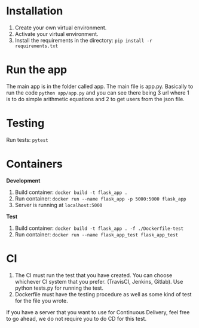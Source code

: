 # Installation

1. Create your own virtual environment.
2. Activate your virtual environment.
3. Install the requirements in the directory: `pip install -r requirements.txt`

# Run the app

The main app is in the folder called app. The main file is app.py. Basically to run the code `python app/app.py` and you can see there being 3 url where 1 is to do simple arithmetic equations and 2 to get users from the json file.

# Testing

Run tests: `pytest`

# Containers

**Development**

1. Build container: `docker build -t flask_app .`
2. Run container: `docker run --name flask_app -p 5000:5000 flask_app`
3. Server is running at `localhost:5000`

**Test**

1. Build container: `docker build -t flask_app . -f ./Dockerfile-test`
2. Run container: `docker run --name flask_app_test flask_app_test`

# CI

1. The CI must run the test that you have created. You can choose whichever CI system that you prefer. (TravisCI, Jenkins, Gitlab). Use python tests.py for running the test.
2. Dockerfile must have the testing procedure as well as some kind of test for the file you wrote.

If you have a server that you want to use for Continuous Delivery, feel free to go ahead, we do not require you to do CD for this test.
